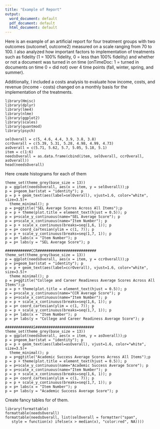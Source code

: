 ```yaml
---
title: "Example of Report"
output:
  word_document: default
  pdf_document: default
  html_document: default
---
```

Here is an example of an artificial report for four treatment groups with two outcomes (outcome1, outcome2) measured on a scale ranging from 70 to 100.  I also analyzed how important factors to implementation of treatments such as fidelity (1 = 100% fidelity, 0 = less than 100% fidelity) and whether or not a document was turned in on time (onTimeDoc: 1 = turned in documents on time 0 = did not) over 4 time points (fall, winter, spring, and summer).

Additionally, I included a costs analysis to evaluate how income, costs, and revenue (income - costs) changed on a monthly basis for the implementation of the treatments.
```{r, echo=FALSE, message=FALSE, warning=FALSE}
library(Hmisc)
library(dplyr)
library(lme4)
library(nlme)
library(ggplot2)
library(scales)
library(quantmod)
library(psych)

selOverall = c(5, 4.6, 4.4, 3.9, 3.8, 3.8)
ccrOverall = c(5.39, 5.31, 5.28, 4.98, 4.99, 4.73)
asOverall = c(5.71, 5.62, 5.7, 5.05, 5.18, 5.1)
item = c(1:6)
needsOverall = as.data.frame(cbind(item, selOverall, ccrOverall, asOverall))
head(needsOverall)
```
Here create histograms for each of them
```{r, echo=FALSE, message=FALSE, warning=FALSE}
theme_set(theme_grey(base_size = 13))
p = ggplot(needsOverall, aes(x = item, y = selOverall));p
p = p+geom_bar(stat = "identity"); p
p = p + geom_text(aes(label=selOverall), vjust=1.6, color="white", size=3.5)+
  theme_minimal(); p
p = p+ggtitle("SEL Average Scores Across All Items");p
p = p + theme(plot.title = element_text(hjust = 0.5)); p
p = p+scale_y_continuous(name="SEL Average Score"); p
p = p+scale_x_continuous(name="Item Number"); p
p = p + scale_x_continuous(breaks=seq(1,6, 1)); p
p = p+ coord_cartesian(ylim = c(1, 7)); p
p = p + scale_y_continuous(breaks=seq(1,7, 1)); p
p = p+ labs(x = "Item Number"); p
p = p+ labs(y = "SEL Average Score"); p

############CCR###########################
theme_set(theme_grey(base_size = 13))
p = ggplot(needsOverall, aes(x = item, y = ccrOverall));p
p = p+geom_bar(stat = "identity"); p
p = p + geom_text(aes(label=ccrOverall), vjust=1.6, color="white", size=3.5)+
  theme_minimal(); p
p = p+ggtitle("College and Career Readiness Average Scores Across All Items");p
p = p + theme(plot.title = element_text(hjust = 0.5)); p
p = p+scale_y_continuous(name="CCR Average Score"); p
p = p+scale_x_continuous(name="Item Number"); p
p = p + scale_x_continuous(breaks=seq(1,6, 1)); p
p = p+ coord_cartesian(ylim = c(1, 7)); p
p = p + scale_y_continuous(breaks=seq(1,7, 1)); p
p = p+ labs(x = "Item Number"); p
p = p+ labs(y = "College and Career Readiness Average Score"); p

############AS###########################
theme_set(theme_grey(base_size = 13))
p = ggplot(needsOverall, aes(x = item, y = asOverall));p
p = p+geom_bar(stat = "identity"); p
p = p + geom_text(aes(label=asOverall), vjust=1.6, color="white", size=3.5)+
  theme_minimal(); p
p = p+ggtitle("Academic Success Average Scores Across All Items");p
p = p + theme(plot.title = element_text(hjust = 0.5)); p
p = p+scale_y_continuous(name="Academic Success Average Score"); p
p = p+scale_x_continuous(name="Item Number"); p
p = p + scale_x_continuous(breaks=seq(1,6, 1)); p
p = p+ coord_cartesian(ylim = c(1, 7)); p
p = p + scale_y_continuous(breaks=seq(1,7, 1)); p
p = p+ labs(x = "Item Number"); p
p = p+ labs(y = "Academic Success Average Score"); p

```
Create fancy tables for of them.
```{r, message=FALSE, warning=FALSE, echo=FALSE}
library(formattable)
formattable(needsOverall)
formattable(needsOverall, list(selOverall = formatter("span",
   style = function(x) ifelse(x > median(x), "color:red", NA))))


```


